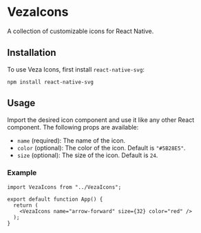# VezaIcons


A collection of customizable icons for React Native.

## Installation


To use Veza Icons, first install `react-native-svg`:

```other
npm install react-native-svg
```


## Usage


Import the desired icon component and use it like any other React component. The following props are available:


- `name` (required): The name of the icon.
- `color` (optional): The color of the icon. Default is `"#5B28E5"`.
- `size` (optional): The size of the icon. Default is `24`.

### Example


```other
import VezaIcons from "../VezaIcons";

export default function App() {
  return (
    <VezaIcons name="arrow-forward" size={32} color="red" />
  );
}

```

